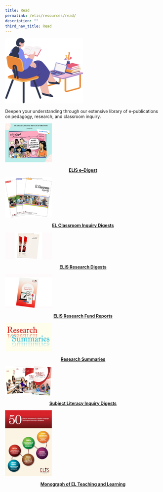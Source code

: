 ```yaml
---
title: Read
permalink: /elis/resources/read/
description: ""
third_nav_title: Read
---
```

<img src="/images/read__banner.png" style="width:50%">
		 
Deepen your understanding through our extensive library of e-publications on pedagogy, research, and classroom inquiry.


<p><a href="/elis/resources/read/elis-e-digest-new/">
<img src="/images/elis-e-digest-social-media-poster-(issue-3).png" style="width:30%">
</a></p><center><a href="/elis/resources/read/elis-e-digest-new/"><b>ELIS e–Digest</b></a></center><a href="/elis/resources/read/elis-e-digest-new/">
</a>

<p><a href="/elis/resources/read/classroom-inquiry-digests/">
<img src="/images/el-inq.jpg" style="width:30%">
</a></p><center><a href="/elis/resources/read/classroom-inquiry-digests/"><b>EL Classroom Inquiry Digests</b></a></center><a href="/elis/resources/read/classroom-inquiry-digests/">
</a>

<p><a href="/elis/resources/read/research-digests/">
<img src="/images/res-digest_s.jpg" style="width:30%">
</a></p><center><a href="/elis/resources/read/research-digests/"><b>ELIS Research Digests</b></a></center><a href="/elis/resources/read/research-digests/">
</a>

<p><a href="/elis/resources/read/elis-research-fund-reports/">
<img src="/images/elis-research-fund-report.jpg" style="width:30%">
</a></p><center><a href="/elis/resources/read/elis-research-fund-reports/"><b>ELIS Research Fund Reports</b></a></center><a href="/elis/resources/read/elis-research-fund-reports/">
</a>

<p><a href="https://staging.d1wti0p44mqune.amplifyapp.com/elis/resources/read/research-summaries/">
<img src="/images/res-summaries-2_900.png" style="width:30%">
</a></p><center><a href="https://staging.d1wti0p44mqune.amplifyapp.com/elis/resources/read/research-summaries/"><b>Research Summaries</b></a></center><a href="https://staging.d1wti0p44mqune.amplifyapp.com/elis/resources/read/research-summaries/">
</a>

<p><a href="https://staging.d1wti0p44mqune.amplifyapp.com/elis/resources/read/subject-literacy-inquiry-digests/">
<img src="/images/sl-digest_collection1.png" style="width:30%">
</a></p><center><a href="https://staging.d1wti0p44mqune.amplifyapp.com/elis/resources/read/subject-literacy-inquiry-digests/"><b>Subject Literacy Inquiry Digests</b></a></center><a href="https://staging.d1wti0p44mqune.amplifyapp.com/elis/resources/read/subject-literacy-inquiry-digests/">
</a>

<p><a href="https://staging.d1wti0p44mqune.amplifyapp.com/elis/resources/read/monograph-of-el-teaching-and-learning/">
<img src="/images/monography.jpg" style="width:30%">
</a></p><center><a href="https://staging.d1wti0p44mqune.amplifyapp.com/elis/resources/read/monograph-of-el-teaching-and-learning/"><b>Monograph of EL Teaching and Learning</b></a></center><a href="https://staging.d1wti0p44mqune.amplifyapp.com/elis/resources/read/monograph-of-el-teaching-and-learning/">
</a>